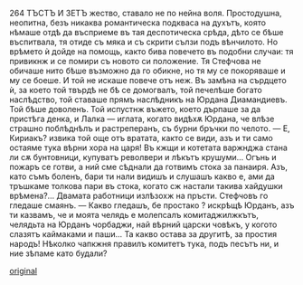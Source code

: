 ﻿264
ТЪСТЪ И ЗЕТЪ
жество, ставало не по нейна воля. Простодушна, неопитна, безъ никаква романтическа подкваса на духътъ, която нѣмаше отдѣ да въсприеме въ тая деспотическа срѣда, дѣто се бѣше въспитвала, тя отиде съ мяка и съ скрити сълзи подъ вѣнчилото. Но врѣмето ѝ дойде на помощь, както бива повечето въ подобни случаи: тя привикнж и се помири съ новото си положение. Тя Стефчова не обичаше нито бѣше възможно да го обикне, но тя му се покоряваше и му се боеше. И той не искаше повече отъ неж. Въ замѣна на сърдцето ѝ, за което той твърдѣ не бѣ се домогвалъ, той печелѣше богато наслѣдство, той ставаше прямъ наслѣдникъ на Юрдана Диамандиевъ. Той бѣше доволенъ.
Той испустнж въжето, което дърпаше за да пристѣга денка, и Лалка — иглата, когато видѣхѫ Юрдана, че влѣзе страшно поблѣднѣлъ и растреперанъ, съ бурни бръчки по челото.
— Е, Кириакъ? извика той още отъ вратата, както се види, азъ и ти само остаяме тука вѣрни хора на царя! Въ кжщи и котетата варжнджа стана ли сѫ бунтовници, купуватъ револвери и лѣкътъ крушуми... Огънь и пожаръ се готви, а ний сме сѣднали да готвимъ стока за панаиря. Азъ, като съмъ боленъ, бари ти нали видишъ и слушашъ какво е, ами да тръшкаме толкова пари въ стока, когато сж настали такива хайдушки врѣмена?...
Двамата работници излѣзохж на пръсти.
Стефчовъ го гледаше смаянъ.
— Какво гледашъ, бе простако ? искрѣщѣ Юрданъ, азъ ти казвамъ, че и моята челядь е молепсалъ комитаджилжкътъ, челядьта на Юрданъ чорбаджи, най вѣрний царски човѣкъ, у когото слазятъ каймаками и паши... Та какво остава за другитѣ, за простия народъ! Нѣколко чапкжня правилъ комитетъ тука, подъ песътъ ни, и ние зѣпаме като будали?

[original](images/299.jpg)